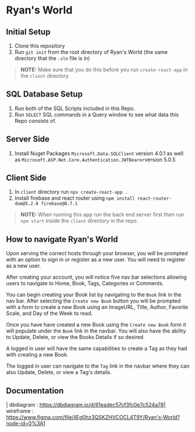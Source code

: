 # Ryan's World 

## Initial Setup 

1. Clone this repository 
1. Run `git init` from the root directory of Ryan's World (the same directory that the `.sln` file is in) 

> **NOTE:** Make sure that you do this before you run `create-react-app` in the `client` directory

## SQL Database Setup

1. Run both of the SQL Scripts included in this Repo.
1. Run `SELECT` SQL commands in a Query window to see what data this Repo consists of.

## Server Side

1. Install Nuget Packages `Microsoft.Data.SQLClient` version 4.0.1 as well as `Microsoft.ASP.Net.Core.Authentication.JWTBearer`version 5.0.5

## Client Side

1. In `client` directory run `npx create-react-app .`
1. Install firebase and react router using `npm install react-router-dom@5.2.0 firebase@8.7.1`

> **NOTE:** When running this app run the back end server first then run `npm start` inside the `client` directory in the repo.

## How to navigate Ryan's World

Upon serving the correct hosts through your browser, you will be prompted with an option to sign in or register as a new user. You will need to register as a new user.

After creating your account, you will notice five nav bar selections allowing users to navigate to Home, Book, Tags, Categories or Comments.

You can begin creating your Book list by navigating to the `Book` link in the nav bar. After selecting the `Create new Book` button you will be prompted with a form to create a new Book using an ImageURL, Title, Author, Favorite Scale, and Day of the Week to read.

Once you have have created a new Book using the `Create new Book` form it will populate under the `Book` link in the navbar. You will also have the ability to Update, Delete, or view the Books Details if so desired.

A logged in user will have the same capabilities to create a Tag as they had with creating a new Book.

The logged in user can navigate to the `Tag` link in the navbar where they can also Update, Delete, or view a Tag's details.

## Documentation

| dbdiagram : https://dbdiagram.io/d/61eadec57cf3fc0e7c524a78| wireframe : https://www.figma.com/file/jlEg0hz3QSKZHVCOCL4T9Y/Ryan's-World?node-id=0%3A1
